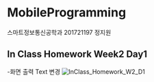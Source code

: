 # MobileProgramming
스마트정보통신공학과 201721197 정지원

## In Class Homework Week2 Day1
-화면 출력 Text 변경
![InClass_Homework_W2_D1](https://user-images.githubusercontent.com/29966841/110406517-b47dfb80-80c5-11eb-8c28-8802e83d472b.jpg)
